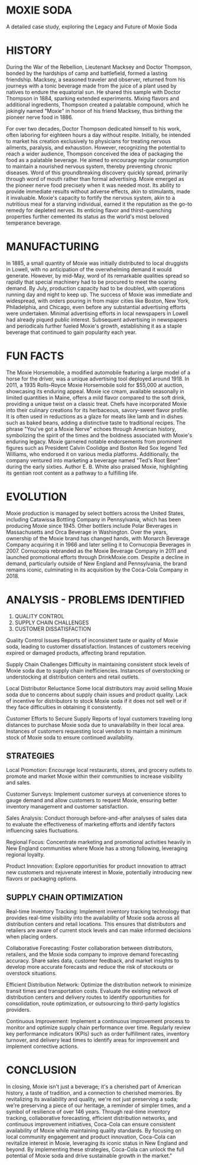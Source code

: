 # MOXIE SODA
A detailed case study, exploring the Legacy and Future of Moxie Soda

# HISTORY
During the War of the Rebellion, Lieutenant Macksey and Doctor Thompson, bonded by the hardships of camp and battlefield, formed a lasting friendship. Macksey, a seasoned traveler and observer, returned from his journeys with a tonic beverage made from the juice of a plant used by natives to endure the equatorial sun. He shared this sample with Doctor Thompson in 1884, sparking extended experiments. Mixing flavors and additional ingredients, Thompson created a palatable compound, which he jokingly named "Moxie" in honor of his friend Macksey, thus birthing the pioneer nerve food in 1886.


For over two decades, Doctor Thompson dedicated himself to his work, often laboring for eighteen hours a day without respite. Initially, he intended to market his creation exclusively to physicians for treating nervous ailments, paralysis, and exhaustion. However, recognizing the potential to reach a wider audience, Thompson conceived the idea of packaging the food as a palatable beverage. He aimed to encourage regular consumption to maintain a nourished nervous system, thereby preventing chronic diseases. Word of this groundbreaking discovery quickly spread, primarily through word of mouth rather than formal advertising. Moxie emerged as the pioneer nerve food precisely when it was needed most. Its ability to provide immediate results without adverse effects, akin to stimulants, made it invaluable. Moxie's capacity to fortify the nervous system, akin to a nutritious meal for a starving individual, earned it the reputation as the go-to remedy for depleted nerves. Its enticing flavor and thirst-quenching properties further cemented its status as the world's most beloved temperance beverage.

# MANUFACTURING
In 1885, a small quantity of Moxie was initially distributed to local druggists in Lowell, with no anticipation of the overwhelming demand it would generate. However, by mid-May, word of its remarkable qualities spread so rapidly that special machinery had to be procured to meet the soaring demand. By July, production capacity had to be doubled, with operations running day and night to keep up. The success of Moxie was immediate and widespread, with orders pouring in from major cities like Boston, New York, Philadelphia, and Chicago, even before any substantial advertising efforts were undertaken. Minimal advertising efforts in local newspapers in Lowell had already piqued public interest. Subsequent advertising in newspapers and periodicals further fueled Moxie's growth, establishing it as a staple beverage that continued to gain popularity each year.

# FUN FACTS
The Moxie Horsemobile, a modified automobile featuring a large model of a horse for the driver, was a unique advertising tool deployed around 1918. In 2011, a 1935 Rolls-Royce Moxie Horsemobile sold for $55,000 at auction, showcasing its enduring appeal.
Moxie ice cream, available seasonally in limited quantities in Maine, offers a mild flavor compared to the soft drink, providing a unique twist on a classic treat.
Chefs have incorporated Moxie into their culinary creations for its herbaceous, savory-sweet flavor profile. It is often used in reductions as a glaze for meats like lamb and in dishes such as baked beans, adding a distinctive taste to traditional recipes.
The phrase "You've got a Moxie Nerve" echoes through American history, symbolizing the spirit of the times and the boldness associated with Moxie's enduring legacy.
Moxie garnered notable endorsements from prominent figures such as President Calvin Coolidge and Boston Red Sox legend Ted Williams, who endorsed it on various media platforms. Additionally, the company ventured into marketing a beverage named "Ted's Root Beer" during the early sixties. Author E. B. White also praised Moxie, highlighting its gentian root content as a pathway to a fulfilling life.

# EVOLUTION
Moxie production is managed by select bottlers across the United States, including Catawissa Bottling Company in Pennsylvania, which has been producing Moxie since 1945. Other bottlers include Polar Beverages in Massachusetts and Orca Beverage in Washington. Over the years, ownership of the Moxie brand has changed hands, with Monarch Beverage Company acquiring it in 1966 and later selling it to Cornucopia Beverages in 2007. Cornucopia rebranded as the Moxie Beverage Company in 2011 and launched promotional efforts through DrinkMoxie.com. Despite a decline in demand, particularly outside of New England and Pennsylvania, the brand remains iconic, culminating in its acquisition by the Coca-Cola Company in 2018.

# ANALYSIS - PROBLEMS IDENTIFIED

1. QUALITY CONTROL
2. SUPPLY CHAIN CHALLENGES
3. CUSTOMER DISSATISFACTION

Quality Control Issues
Reports of inconsistent taste or quality of Moxie soda, leading to customer dissatisfaction.
Instances of customers receiving expired or damaged products, affecting brand reputation.

Supply Chain Challenges
Difficulty in maintaining consistent stock levels of Moxie soda due to supply chain inefficiencies.
Instances of overstocking or understocking at distribution centers and retail outlets.

Local Distributor Reluctance
Some local distributors may avoid selling Moxie soda due to concerns about supply chain issues and product quality.
Lack of incentive for distributors to stock Moxie soda if it does not sell well or if they face difficulties in obtaining it consistently.

Customer Efforts to Secure Supply
Reports of loyal customers traveling long distances to purchase Moxie soda due to unavailability in their local area.
Instances of customers requesting local vendors to maintain a minimum stock of Moxie soda to ensure continued availability.


## STRATEGIES


Local Promotion: Encourage local restaurants, stores, and grocery outlets to promote and market Moxie within their communities to increase visibility and sales.

Customer Surveys: Implement customer surveys at convenience stores to gauge demand and allow customers to request Moxie, ensuring better inventory management and customer satisfaction.

Sales Analysis: Conduct thorough before-and-after analyses of sales data to evaluate the effectiveness of marketing efforts and identify factors influencing sales fluctuations.

Regional Focus: Concentrate marketing and promotional activities heavily in New England communities where Moxie has a strong following, leveraging regional loyalty.

Product Innovation: Explore opportunities for product innovation to attract new customers and rejuvenate interest in Moxie, potentially introducing new flavors or packaging options.

## SUPPLY CHAIN OPTIMIZATION



Real-time Inventory Tracking:  Implement inventory tracking technology that provides real-time visibility into the availability of Moxie soda across all distribution centers and retail locations. This ensures that distributors and retailers are aware of current stock levels and can make informed decisions when placing orders.

Collaborative Forecasting:  Foster collaboration between distributors, retailers, and the Moxie soda company to improve demand forecasting accuracy. Share sales data, customer feedback, and market insights to develop more accurate forecasts and reduce the risk of stockouts or overstock situations.

Efficient Distribution Network:  Optimize the distribution network to minimize transit times and transportation costs. Evaluate the existing network of distribution centers and delivery routes to identify opportunities for consolidation, route optimization, or outsourcing to third-party logistics providers.

Continuous Improvement:  Implement a continuous improvement process to monitor and optimize supply chain performance over time. Regularly review key performance indicators (KPIs) such as order fulfillment rates, inventory turnover, and delivery lead times to identify areas for improvement and implement corrective actions.

# CONCLUSION
In closing, Moxie isn't just a beverage; it's a cherished part of American history, a taste of tradition, and a connection to cherished memories. By revitalizing its availability and quality, we're not just preserving a soda; we're preserving a piece of our heritage, a reminder of simpler times, and a symbol of resilience of over 146 years. Through real-time inventory tracking, collaborative forecasting, efficient distribution networks, and continuous improvement initiatives, Coca-Cola can ensure consistent availability of Moxie while maintaining quality standards. By focusing on local community engagement and product innovation, Coca-Cola can revitalize interest in Moxie, leveraging its iconic status in New England and beyond. By implementing these strategies, Coca-Cola can unlock the full potential of Moxie soda and drive sustainable growth in the market."


